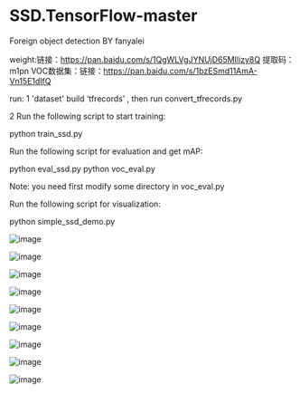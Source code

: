 # SSD.TensorFlow-master
Foreign object detection  BY fanyalei

weight:链接：https://pan.baidu.com/s/1QgWLVgJYNUjD65MIlizy8Q 提取码：m1pn 
VOC数据集：链接：https://pan.baidu.com/s/1bzESmd11AmA-Vn15E1dlfQ 


run:
1 'dataset' build ‘tfrecords’ , then run convert_tfrecords.py

2 Run the following script to start training:

  python train_ssd.py

  Run the following script for evaluation and get mAP:

  python eval_ssd.py
  python voc_eval.py

Note: you need first modify some directory in voc_eval.py

  Run the following script for visualization:

  python simple_ssd_demo.py
  
![image](https://github.com/fanfan00/SSD.TensorFlow-master/blob/master/logs/程序目录.jpg)

![image](https://github.com/fanfan00/SSD.TensorFlow-master/blob/master/logs/120K%E4%BA%A4%E5%8F%89%E7%86%B5%E6%8D%9F%E5%A4%B1.jpg)

![image](https://github.com/fanfan00/SSD.TensorFlow-master/blob/master/logs/120K%E5%AE%9A%E4%BD%8D%E6%8D%9F%E5%A4%B1.jpg)

![image](https://github.com/fanfan00/SSD.TensorFlow-master/blob/master/logs/120K%E6%80%BB%E6%8D%9F%E5%A4%B1.jpg)

![image](https://github.com/fanfan00/SSD.TensorFlow-master/blob/master/logs/test%E4%B8%8A%E7%9A%84%E5%87%86%E7%A1%AE%E7%8E%87.png)

![image](https://github.com/fanfan00/SSD.TensorFlow-master/blob/master/demo/000191.jpg)

![image](https://github.com/fanfan00/SSD.TensorFlow-master/blob/master/demo/000042.jpg)

![image](https://github.com/fanfan00/SSD.TensorFlow-master/blob/master/demo_out/test_out_191.jpg)

![image](https://github.com/fanfan00/SSD.TensorFlow-master/blob/master/demo_out/test_out_42.jpg)
